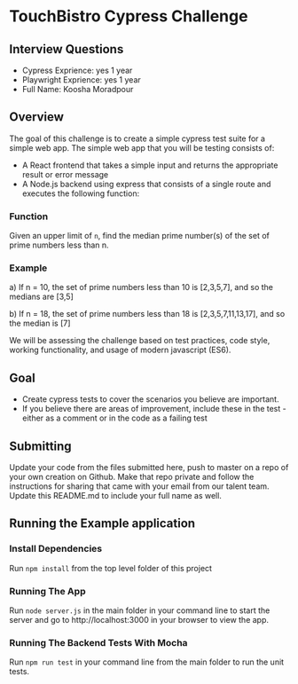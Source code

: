 # TouchBistro Cypress Challenge

## Interview Questions

  - Cypress Exprience: yes 1 year
  - Playwright Exprience: yes 1 year
  - Full Name: Koosha Moradpour

## Overview

The goal of this challenge is to create a simple cypress test suite for a simple web app. The simple web app that you will be testing consists of:

  - A React frontend that takes a simple input and returns the appropriate result or error message
  - A Node.js backend using express that consists of a single route and executes the following function:

### Function

Given an upper limit of `n`, find the median prime number(s) of the set of prime numbers less than n.

### Example

a) If n = 10, the set of prime numbers less than 10 is [2,3,5,7], and so the medians are [3,5]

b) If n = 18, the set of prime numbers less than 18 is [2,3,5,7,11,13,17], and so the median is [7]

We will be assessing the challenge based on test practices, code style, working functionality, and usage of modern javascript (ES6).

## Goal

- Create cypress tests to cover the scenarios you believe are important.
- If you believe there are areas of improvement, include these in the test - either as a comment or in the code as a failing test

## Submitting
Update your code from the files submitted here, push to master on a repo of your own creation on Github. Make that repo private and follow the instructions for sharing that came with your email from our talent team. Update this README.md to include your full name as well.

## Running the Example application

### Install Dependencies
Run `npm install` from the top level folder of this project

### Running The App
Run `node server.js` in the main folder in your command line to start the server and go to http://localhost:3000 in your browser to view the app.

### Running The Backend Tests With Mocha
Run `npm run test` in your command line from the main folder to run the unit tests.
